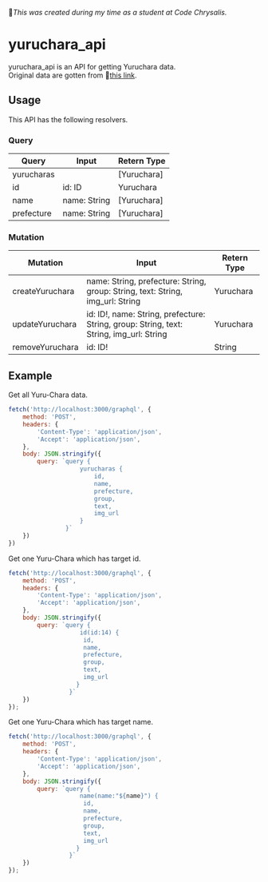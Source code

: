 *This was created during my time as a student at Code Chrysalis.*

# yuruchara_api  
yuruchara_api is an API for getting Yuruchara data.  
Original data are gotten from [this link](http://www.yurugp.jp/ranking/?year=2018).
## Usage  
This API has the following resolvers.  
### Query
Query | Input | Retern Type
--- | --- | ---
yurucharas |  | [Yuruchara]
id | id: ID | Yuruchara
name | name: String | [Yuruchara]
prefecture | name: String | [Yuruchara]

### Mutation
Mutation | Input | Retern Type
--- | --- | ---
createYuruchara | name: String, prefecture: String, group: String, text: String, img_url: String | Yuruchara
updateYuruchara | id: ID!, name: String, prefecture: String, group: String, text: String, img_url: String | Yuruchara
removeYuruchara | id: ID! | String

## Example
Get all Yuru-Chara data.
```js
fetch('http://localhost:3000/graphql', {
    method: 'POST',
    headers: {
        'Content-Type': 'application/json',
        'Accept': 'application/json',
    },
    body: JSON.stringify({
        query: `query { 
                    yurucharas { 
                        id,
                        name,
                        prefecture,
                        group,
                        text,
                        img_url
                    }
                }`
    })
})
```
Get one Yuru-Chara which has target id.
```js
fetch('http://localhost:3000/graphql', {
    method: 'POST',
    headers: {
        'Content-Type': 'application/json',
        'Accept': 'application/json',
    },
    body: JSON.stringify({
        query: `query { 
                    id(id:14) { 
                     id,
                     name,
                     prefecture,
                     group,
                     text,
                     img_url
                   }
                 }`
    })
});
```
Get one Yuru-Chara which has target name.
```js
fetch('http://localhost:3000/graphql', {
    method: 'POST',
    headers: {
        'Content-Type': 'application/json',
        'Accept': 'application/json',
    },
    body: JSON.stringify({
        query: `query { 
                    name(name:"${name}") { 
                     id,
                     name,
                     prefecture,
                     group,
                     text,
                     img_url
                   }
                 }`
    })
});
```